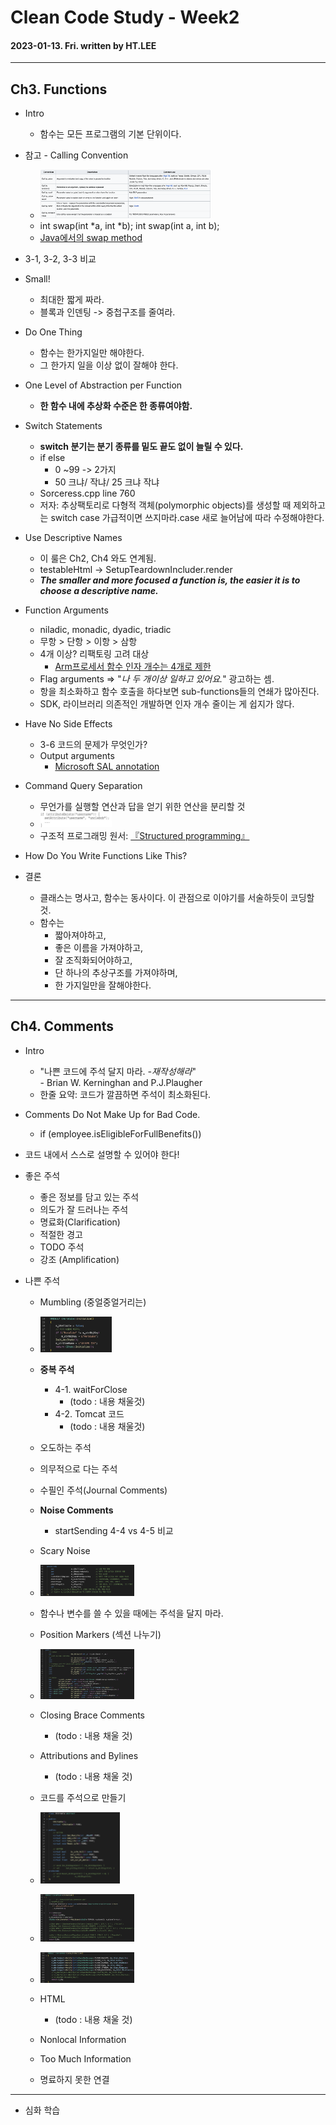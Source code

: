 # Clean Code Study - Week2
#### 2023-01-13. Fri. written by HT.LEE
- - -

## Ch3. Functions
+ Intro
    - 함수는 모든 프로그램의 기본 단위이다.

+  참고 - Calling Convention
    - <img src="./w2_fig1.png" width="60%" height="60%" alt="HorizonAlign"></img><br/>
    - int swap(int *a, int *b); int swap(int a, int b);
    - <a href="https://stackoverflow.com/questions/2393906/java-method-to-swap-primitives"> Java에서의 swap method </a>

+ 3-1, 3-2, 3-3 비교

+ Small!
    - 최대한 짧게 짜라.
    - 블록과 인덴팅 -> 중첩구조를 줄여라.

+ Do One Thing
    - 함수는 한가지일만 해야한다.
    - 그 한가지 일을 이상 없이 잘해야 한다.

+ One Level of Abstraction per Function
    - <b>한 함수 내에 추상화 수준은 한 종류여야함.</b>

+ Switch Statements
    - <b> switch 분기는 분기 종류를 밑도 끝도 없이 늘릴 수 있다.</b>
    - if else
        * 0 ~99 -> 2가지 
        * 50 크냐/ 작냐/ 25 크냐 작냐
    - Sorceress.cpp line 760
    - 저자: 추상팩토리로 다형적 객체(polymorphic objects)를 생성할 때 제외하고는 switch case 가급적이면 쓰지마라.case 새로 늘어남에 따라 수정해야한다.

+ Use Descriptive Names 
    - 이 룰은 Ch2, Ch4 와도 연계됨.
    - testableHtml -> SetupTeardownIncluder.render
    - <i><b>The smaller and more focused a function is, the easier it is to choose a descriptive name.</b></i>

+ Function Arguments
    - niladic, monadic, dyadic, triadic
    - 무항 > 단항 > 이항 > 삼항
    - 4개 이상? 리팩토링 고려 대상
        * <a href="http://egloos.zum.com/rousalome/v/10029894"> Arm프로세서 함수 인자 개수는 4개로 제한   </a>
    - Flag arguments => "<i>나 두 개이상 일하고 있어요.</i>" 광고하는 셈.
    - 항을 최소화하고 함수 호출을 하다보면 sub-functions들의 연쇄가 많아진다.
    - SDK, 라이브러리 의존적인 개발하면 인자 개수 줄이는 게 쉽지가 않다.

+ Have No Side Effects
    - 3-6 코드의 문제가 무엇인가?
    - Output arguments
        * <a href= "https://learn.microsoft.com/en-us/previous-versions/visualstudio/visual-studio-2012/hh916382(v=vs.110)"> Microsoft SAL annotation </a>

+ Command Query Separation
    - 무언가를 실행할 연산과 답을 얻기 위한 연산을 분리할 것
    - <img src="./w2_fig2.png" width="25%" height="25%" alt="HorizonAlign"></img><br/>  
    - 구조적 프로그래밍
        원서: <a href="https://dl.acm.org/doi/pdf/10.5555/1243380"> 『Structured programming』 </a>

+ How Do You Write Functions Like This?
+ 결론
    - 클래스는 명사고, 함수는 동사이다. 이 관점으로 이야기를 서술하듯이 코딩할 것.
    - 함수는 
        * 짧아져야하고, 
        * 좋은 이름을 가져야하고, 
        * 잘 조직화되어야하고, 
        * 단 하나의 추상구조를 가져야하며, 
        * 한 가지일만을 잘해야한다.

- - -
## Ch4. Comments
+ Intro
    - "나쁜 코드에 주석 달지 마라. <i> -재작성해라</i>"   <br> - Brian W. Kerninghan and P.J.Plaugher
    - 한줄 요약: 코드가 깔끔하면 주석이 최소화된다.

+ Comments Do Not Make Up for Bad Code.
    - if (employee.isEligibleForFullBenefits())

+ 코드 내에서 스스로 설명할 수 있어야 한다!
+ 좋은 주석
    - 좋은 정보를 담고 있는 주석
    - 의도가 잘 드러나는 주석
    - 명료화(Clarification)
    - 적절한 경고
    - TODO 주석
    - 강조 (Amplification)

+ 나쁜 주석
    - Mumbling (중얼중얼거리는)
    - <img src="./w2_fig3.png" width="25%" height="25%" alt="HorizonAlign"></img><br/>  

    - <b>중복 주석</b>
        * 4-1. waitForClose
            + (todo : 내용 채울것) 
        * 4-2. Tomcat 코드
            + (todo : 내용 채울것)

    - 오도하는 주석
    - 의무적으로 다는 주석
    - 수필인 주석(Journal Comments)
    - <b>Noise Comments</b>
        * startSending 4-4 vs 4-5 비교

    - Scary Noise
    - <img src="./w2_fig4.png" width="33%" height="33%" alt="HorizonAlign"></img><br/>


    - 함수나 변수를 쓸 수 있을 때에는 주석을 달지 마라.
    - Position Markers (섹션 나누기)
    - <img src="./w2_fig5.png" width="33%" height="33%" alt="HorizonAlign"></img><br/>
    - Closing Brace Comments
        + (todo : 내용 채울 것)
    - Attributions and Bylines
        + (todo : 내용 채울 것)
    - 코드를 주석으로 만들기
    - <img src="./w2_fig6.png" width="28%" height="28%" alt="HorizonAlign"></img><br/>
    - <img src="./w2_fig7.png" width="33%" height="33%" alt="HorizonAlign"></img><br/>
    - <img src="./w2_fig8.png" width="33%" height="33%" alt="HorizonAlign"></img><br/>
    - HTML
        + (todo : 내용 채울 것)
    - Nonlocal Information
    - Too Much Information
    - 명료하지 못한 연결


- - -
* 심화 학습